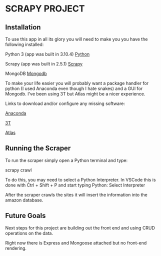 # SCRAPY PROJECT

## Installation

To use this app in all its glory you will need to make you you have the following installed:

Python 3 (app was built in 3.10.4) [Python](https://www.python.org/downloads/)

Scrapy (app was built in 2.5.1) [Scrapy](https://docs.scrapy.org/en/latest/intro/install.html)

MongoDB [Mongodb](https://www.mongodb.com/try/download/community?tck=docs_server&_ga=2.113342663.1751319021.1642779925-109559560.1642779925&_gac=1.229402094.1642779925.CjwKCAiA0KmPBhBqEiwAJqKK4-Cc638zRVxu0zUXUWYd-9k8E8mo-GEDSGqTeG9VsMtOzUapkdFAlhoCTTkQAvD_BwE)

To make your life easier you will probably want a package handler for python (I used Anaconda even though I hate snakes) and a GUI for Mongodb. I've been using 3T but Atlas might be a nicer experience.

Links to download and/or configure any missing software:

[Anaconda](https://docs.anaconda.com/anaconda/install/windows/)

[3T](https://studio3t.com/mongodb-compass-alternative/?utm_source=adwords&utm_medium=ppc&utm_term=mongodb%20compass&utm_campaign=GS+%7C+Competitors+%7C+US&hsa_net=adwords&hsa_ad=409331380077&hsa_src=g&hsa_ver=3&hsa_grp=49269852685&hsa_acc=1756351187&hsa_tgt=kwd-317301548309&hsa_mt=b&hsa_kw=mongodb%20compass&hsa_cam=1034583247&gclid=CjwKCAiA0KmPBhBqEiwAJqKK46aBZ6yCf3IGVki4Vd5niYqAj9eRBLz41so-Bg1F0LOEf1qv22TvmBoCVx0QAvD_BwE)

[Atlas](https://www.mongodb.com/cloud/atlas/register?utm_content=rlsapostreg&utm_source=google&utm_campaign=gs_americas_uscan_search_brand_dsa_atlas_desktop_rlsa_postreg&utm_term=&utm_medium=cpc_paid_search&utm_ad=&utm_ad_campaign_id=14383025495&adgroup=129270225274&gclid=CjwKCAiA0KmPBhBqEiwAJqKK4-4-JWAMYr-aexopgweWbfXQTcHscXlplnwnX6pGU9Br63F1rAca2BoCiiMQAvD_BwE)

## Running the Scraper

To run the scraper simply open a Python terminal and type:

scrapy crawl

To do this, you may need to select a Python Interpreter. In VSCode this is done with Ctrl + Shift + P and start typing Python: Select Interpreter

After the scraper crawls the sites it will insert the information into the amazon database.

## Future Goals

Next steps for this project are building out the front end and using CRUD operations on the data.

Right now there is Express and Mongoose attached but no front-end rendering.
